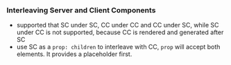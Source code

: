 ### Interleaving Server and Client Components
- supported that SC under SC, CC under CC and CC under SC, while SC under CC is not supported, because CC is rendered and generated after SC
- use SC as a `prop: children` to interleave with CC, `prop` will accept both elements. It provides a placeholder first.